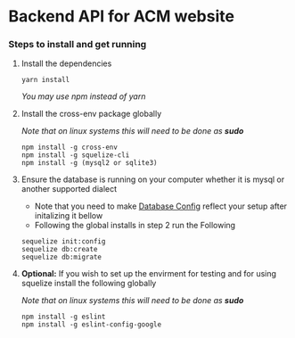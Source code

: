 # Backend API for ACM website

### Steps to install and get running
1. Install the dependencies

   ```
   yarn install
   ```
   *You may use npm instead of yarn*

2. Install the cross-env package globally

   *Note that on linux systems this will need to be done as __sudo__*
   ```
   npm install -g cross-env
   npm install -g squelize-cli
   npm install -g (mysql2 or sqlite3)
   ```

3. Ensure the database is running on your computer whether it is mysql or
another supported dialect
   + Note that you need to make [Database Config](./config/database-config.json)
   reflect your setup after initalizing it bellow
   + Following the global installs in step 2 run the Following
   ```
   sequelize init:config
   sequelize db:create
   sequelize db:migrate
   ```

4. **Optional:** If you wish to set up the envirment for testing and for using
squelize install the following globally

    *Note that on linux systems this will need to be done as __sudo__*

     ```
     npm install -g eslint
     npm install -g eslint-config-google
     ```
